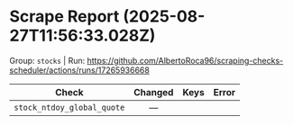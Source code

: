 # Scrape Report (2025-08-27T11:56:33.028Z)

Group: `stocks`  |  Run: https://github.com/AlbertoRoca96/scraping-checks-scheduler/actions/runs/17265936668

| Check | Changed | Keys | Error |
|---|:---:|:--|:--|
| `stock_ntdoy_global_quote` | — |  |  |
